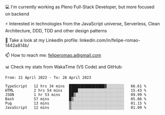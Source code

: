 💻 I'm currently working as Pleno Full-Stack Developer, but more focused on backend

⚡ Interested in technologies from the JavaScript universe, Serverless, Clean Architecture, DDD, TDD and other design patterns

👥 Take a look at my LinkedIn profile: linkedin.com/in/felipe-romao-1442a814b/

📫 How to reach me: feliperomao.a@gmail.com

📊 Check my stats from WakaTime (VS Code) and GitHub:

<!--START_SECTION:waka-->

```text
From: 21 April 2023 - To: 28 April 2023

TypeScript   12 hrs 34 mins  ████████████████▓░░░░░░░░   66.61 %
HTML         2 hrs 54 mins   ████░░░░░░░░░░░░░░░░░░░░░   15.43 %
JSON         1 hr 53 mins    ██▒░░░░░░░░░░░░░░░░░░░░░░   09.99 %
Bash         57 mins         █▒░░░░░░░░░░░░░░░░░░░░░░░   05.06 %
Pug          13 mins         ▒░░░░░░░░░░░░░░░░░░░░░░░░   01.15 %
JavaScript   12 mins         ▒░░░░░░░░░░░░░░░░░░░░░░░░   01.09 %
```

<!--END_SECTION:waka-->
